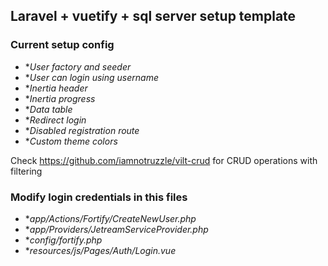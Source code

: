 

## Laravel + vuetify + sql server setup template

### Current setup config

- **User factory and seeder*
- **User can login using username*
- **Inertia header*
- **Inertia progress*
- **Data table*
- **Redirect login*
- **Disabled registration route*
- **Custom theme colors*

Check https://github.com/iamnotruzzle/vilt-crud for CRUD operations with filtering

### Modify login credentials in this files

- **app/Actions/Fortify/CreateNewUser.php*
- **app/Providers/JetreamServiceProvider.php*
- **config/fortify.php*
- **resources/js/Pages/Auth/Login.vue*
